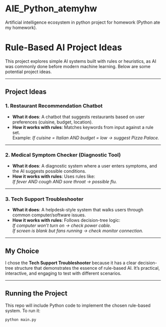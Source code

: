 # AIE_Python_atemyhw
Artificial intelligence ecosystem in python project for homework (Python ate my homework).

# Rule-Based AI Project Ideas

This project explores simple AI systems built with rules or heuristics, as AI was commonly done before modern machine learning. Below are some potential project ideas.

---

## Project Ideas

### 1. Restaurant Recommendation Chatbot
- **What it does**: A chatbot that suggests restaurants based on user preferences (cuisine, budget, location).
- **How it works with rules**: Matches keywords from input against a rule set.  
  Example: *If cuisine = Italian AND budget = low → suggest Pizza Palace.*

---

### 2. Medical Symptom Checker (Diagnostic Tool)
- **What it does**: A diagnostic system where a user enters symptoms, and the AI suggests possible conditions.
- **How it works with rules**: Uses rules like:  
  *If fever AND cough AND sore throat → possible flu.*

---

### 3. Tech Support Troubleshooter
- **What it does**: A helpdesk-style system that walks users through common computer/software issues.
- **How it works with rules**: Follows decision-tree logic:  
  *If computer won’t turn on → check power cable.  
  If screen is blank but fans running → check monitor connection.*

---

## My Choice
I chose the **Tech Support Troubleshooter** because it has a clear decision-tree structure that demonstrates the essence of rule-based AI. It’s practical, interactive, and engaging to test with different scenarios.

---

## Running the Project
This repo will include Python code to implement the chosen rule-based system. To run it:

```bash
python main.py
